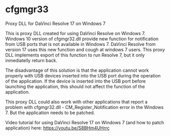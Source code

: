 # cfgmgr33
Proxy DLL for DaVinci Resolve 17 on Windows 7

This is proxy DLL created for using DaVinci Resolve on Windows 7. Windows 10 version of cfgmgr32.dll provide new function for notification from USB ports that is not available in Windows 7. DaVinci Resolve from version 17 uses this new function and cough at windows 7 users. This proxy DLL implements export of this function to run Resolve 7, but it only inmediatelly return back.

The disadvantage of this solution is that the application cannot work properly with USB devices inserted into the USB port during the operation of the application. If the device is inserted into the USB port before launching the application, this should not affect the function of the application.

This proxy DLL could also work with other applications that report a problem with cfgmgr32.dll - CM_Register_Notification error in the Windows 7. But the application needs to be patched.

Video tutorial for using DaVinci Resolve 17 on Windows 7 (and how to patch application) here: https://youtu.be/S8BHm4UHrrc
